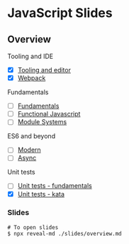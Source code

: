 # JavaScript Slides

## Overview

Tooling and IDE

- [x] [Tooling and editor](./slides/javaScript-tooling-and-editor.md)
- [x] [Webpack](./slides/javascript-webpack.md)

Fundamentals

- [ ] [Fundamentals](./slides/javascript-fundamentals.md)
- [ ] [Functional Javascript](./slides/javascript-functional.md)
- [ ] [Module Systems](./slides/javascript-modules.md)

ES6 and beyond

- [ ] [Modern](./slides/javascript-modern.md)
- [ ] [Async](./slides/javascript-async.md)

Unit tests

- [ ] [Unit tests - fundamentals](./slides/javascript-unit-testing.md)
- [x] [Unit tests - kata](./slides/javascript-kata.md)

### Slides

```
# To open slides
$ npx reveal-md ./slides/overview.md
```
